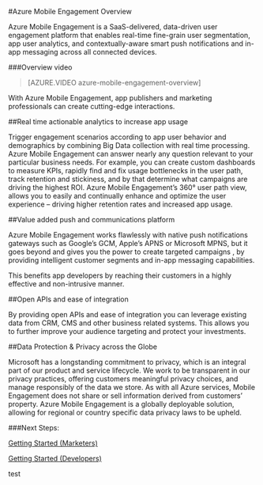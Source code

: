 <properties 
	pageTitle="Mobile Engagement Overview" 
	description="Overview of Azure Mobile Engagement"
	services="mobile-engagement" 
	documentationCenter="mobile" 
	authors="piyushjo" 
	manager="dwrede" 
	editor="" />

<tags 
	ms.service="mobile-engagement" 
	ms.workload="mobile" 
	ms.tgt_pltfrm="mobile-multiple" 
	ms.devlang="na" 
	ms.topic="article" 
	ms.date="07/28/2015" 
	ms.author="piyushjo" />

#Azure Mobile Engagement Overview

Azure Mobile Engagement is a SaaS-delivered, data-driven user engagement platform that enables real-time fine-grain user segmentation, app user analytics, and contextually-aware smart push notifications and in-app messaging across all connected devices.

###Overview video
> [AZURE.VIDEO azure-mobile-engagement-overview]

With Azure Mobile Engagement, app publishers and marketing professionals can create cutting-edge interactions.

##Real time actionable analytics to increase app usage

Trigger engagement scenarios according to app user behavior and demographics by combining Big Data collection with real time processing. Azure Mobile Engagement can answer nearly any question relevant to your particular business needs. For example, you can create custom dashboards to measure KPIs, rapidly find and fix usage bottlenecks in the user path, track retention and stickiness, and by that determine what campaigns are driving the highest ROI. Azure Mobile Engagement’s 360° user path view, allows you to easily and continually enhance and optimize the user experience – driving higher retention rates and increased app usage.

##Value added push and communications platform

Azure Mobile Engagement works flawlessly with native push notifications gateways such as Google’s GCM, Apple’s APNS or Microsoft MPNS, but it goes beyond and gives you the power to create targeted campaigns , by providing intelligent customer segments and in-app messaging capabilities.

This benefits app developers by reaching their customers in a highly effective and non-intrusive manner.

##Open APIs and ease of integration

By providing open APIs and ease of integration you can leverage existing data from CRM, CMS and other business related systems. This allows you to further improve your audience targeting and protect your investments.

##Data Protection & Privacy across the Globe

Microsoft has a longstanding commitment to privacy, which is an integral part of our product and service lifecycle. We work to be transparent in our privacy practices, offering customers meaningful privacy choices, and manage responsibly of the data we store. As with all Azure services, Mobile Engagement does not share or sell information derived from customers’ property. Azure Mobile Engagement is a globally deployable solution, allowing for regional or country specific data privacy laws to be upheld.

###Next Steps:

[Getting Started (Marketers)](mobile-engagement-define-your-mobile-engagement-strategy.md) 

[Getting Started (Developers)](/documentation/services/mobile-engagement/)
 

test
